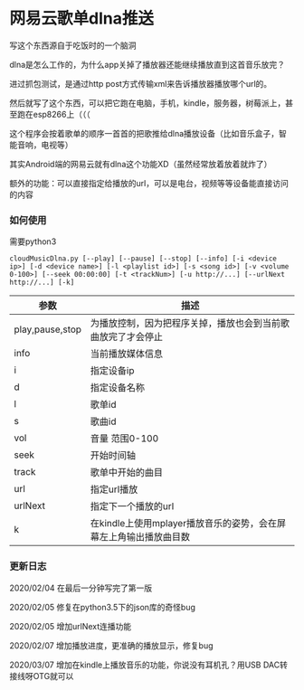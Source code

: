 # 网易云歌单dlna推送
写这个东西源自于吃饭时的一个脑洞

dlna是怎么工作的，为什么app关掉了播放器还能继续播放直到这首音乐放完？

进过抓包测试，是通过http post方式传输xml来告诉播放器播放哪个url的。

然后就写了这个东西，可以把它跑在电脑，手机，kindle，服务器，树莓派上，甚至跑在esp8266上（（（

这个程序会按着歌单的顺序一首首的把歌推给dlna播放设备（比如音乐盒子，智能音响，电视等）

其实Android端的网易云就有dlna这个功能XD（虽然经常放着放着就炸了）

额外的功能：可以直接指定给播放的url，可以是电台，视频等等设备能直接访问的内容

### 如何使用
需要python3

```cloudMusicDlna.py [--play] [--pause] [--stop] [--info] [-i <device ip>] [-d <device name>] [-l <playlist id>] [-s <song id>] [-v <volume 0-100>] [--seek 00:00:00] [-t <trackNum>] [-u http://...] [--urlNext http://...] [-k]```

参数 | 描述
---- | -----
play,pause,stop | 为播放控制，因为把程序关掉，播放也会到当前歌曲放完了才会停止
info | 当前播放媒体信息
i | 指定设备ip
d | 指定设备名称
l | 歌单id
s | 歌曲id
vol | 音量 范围0-100
seek | 开始时间轴
track | 歌单中开始的曲目
url | 指定url播放
urlNext | 指定下一个播放的url
k | 在kindle上使用mplayer播放音乐的姿势，会在屏幕左上角输出播放曲目数


### 更新日志
2020/02/04 在最后一分钟写完了第一版

2020/02/05 修复在python3.5下的json库的奇怪bug

2020/02/05 增加urlNext连播功能

2020/02/07 增加播放进度，更准确的播放显示，修复bug

2020/03/07 增加在kindle上播放音乐的功能，你说没有耳机孔？用USB DAC转接线呀OTG就可以
